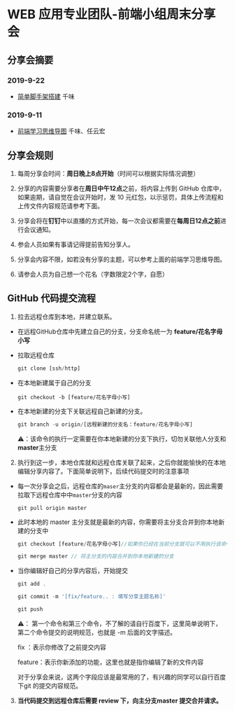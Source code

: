 # WEB 应用专业团队-前端小组周末分享会

##  分享会摘要
### 2019-9-22
+ [简单脚手架搭建](https://github.com/PzhuWebTeam/WEB-Front-Share/blob/master/2019-9-11/%E5%8D%83%E5%91%B3/%E8%84%9A%E6%89%8B%E6%9E%B6%E5%AD%A6%E4%B9%A0.md) 千味

### 2019-9-11

+ [前端学习思维导图](https://www.processon.com/view/link/5d428272e4b065dc42ba52e9)  千味、任云宏

##  分享会规则 

1. 每周分享会时间：**周日晚上8点开始**（时间可以根据实际情况调整）

2. 分享的内容需要分享者在**周日中午12点**之前，将内容上传到 GitHub 仓库中，如果逾期，请自觉在会议开始时，发 10 元红包，以示惩罚，具体上传流程和上传文件内容规范请参考下面。

3. 分享会将在**钉钉**中以直播的方式开始，每一次会议都需要在**每周日12点之前**进行会议通知。

4. 参会人员如果有事请记得提前告知分享人。

5. 分享会内容不限，如若没有分享的主题，可以参考上面的前端学习思维导图。

6. 请参会人员为自己想一个花名（字数限定2个字，自愿）

##  GitHub 代码提交流程

1. 拉去远程仓库到本地，并建立联系。

+ 在远程GitHub仓库中先建立自己的分支，分支命名统一为 **feature/花名字母小写**

+ 拉取远程仓库

  ```javascript
  git clone [ssh/http]
  ```

+ 在本地新建属于自己的分支

  ```
  git checkout -b [feature/花名字母小写]
  ```

+ 在本地新建的分支下关联远程自己新建的分支。

  ```javascript
  git branch -u origin/[远程新建的分支名：feature/花名字母小写]
  ```

  ⚠️：该命令的执行一定需要在你本地新建的分支下执行，切勿关联他人分支和**master**主分支

2. 执行到这一步，本地仓库就和远程仓库关联了起来，之后你就能愉快的在本地编辑分享内容了。下面简单说明下，后续代码提交时的注意事项

+ 每一次分享会之后，远程仓库的`maser`主分支的内容都会是最新的，因此需要拉取下远程仓库中中`master`分支的内容

  ```
  git pull origin master
  ```

+ 此时本地的 master 主分支就是最新的内容，你需要将主分支合并到你本地新建的分支中

  ```javascript
  git checkout [feature/花名字母小写]//如果你已经在当前分支就可以不用执行该命令
  
  git merge master // 将主分支的内容合并到你本地新建的分支
  ```

+ 当你编辑好自己的分享内容后，开始提交

  ```javascript
  git add . 
  
  git commit -m '[fix/feature.. : 填写分享主题名称]' 
  
  git push
  ```

  ⚠️： 第一个命令和第三个命令，不了解的请自行百度下，这里简单说明下，第二个命令提交的说明规范，也就是 -m 后面的文字描述。 

  fix ：表示你修改了之前提交内容

  feature：表示你新添加的功能，这里也就是指你编辑了新的文件内容

  对于分享会来说，这两个字段应该是最常用的了，有兴趣的同学可以自行百度下git 的提交内容规范。

3. **当代码提交到远程仓库后需要 review 下，向主分支master 提交合并请求。**



 

